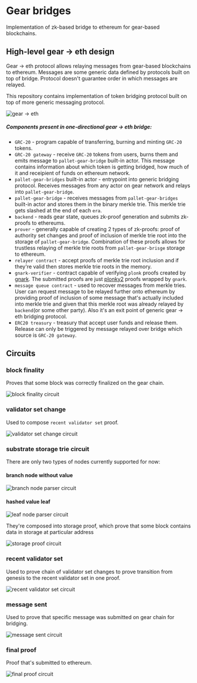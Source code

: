 # Gear bridges

Implementation of zk-based bridge to ethereum for gear-based blockchains.

## High-level gear -> eth design

Gear -> eth protocol allows relaying messages from gear-based blockchains to ethereum. Messages are
some generic data defined by protocols built on top of bridge. Protocol doesn't guarantee order in which messages are relayed.

This repository contains implementation of token bridging protocol built on top of more generic messaging protocol.

![gear -> eth](https://github.com/gear-tech/gear-bridges/blob/main/images/gear_eth.png)

##### Components present in one-directional gear -> eth bridge:

- `GRC-20` - program capable of transferring, burning and minting `GRC-20` tokens.
- `GRC-20 gateway` - receive `GRC-20` tokens from users, burns them and emits message to `pallet-gear-bridge` built-in actor. This message contains information about which token is getting bridged, how much of it and receipient of funds on ethereum network.
- `pallet-gear-bridges` built-in actor - entrypoint into generic bridging protocol. Receives messages from any actor on gear network and relays into `pallet-gear-bridge`.
- `pallet-gear-bridge` - receives messages from `pallet-gear-bridges` built-in actor and stores them in the binary merkle trie. This merkle trie gets slashed at the end of each `era`.
- `backend` - reads gear state, queues zk-proof generation and submits zk-proofs to ethereums.
- `prover` - generally capable of creating 2 types of zk-proofs: proof of authority set changes and proof of inclusion of merkle trie root into the storage of `pallet-gear-bridge`. Combination of these  proofs allows for trustless relaying of merkle trie roots from `pallet-gear-brisge` storage to ethereum.
- `relayer contract` - accept proofs of merkle trie root inclusion and if they're valid then stores merkle trie roots in the memory.
- `gnark-verifier` - contract capable of verifying `plonk` proofs created by [gnark](https://github.com/Consensys/gnark). The submitted proofs are just [plonky2](https://github.com/0xPolygonZero/plonky2) proofs wrapped by `gnark`.
- `message queue contract` - used to recover messages from merkle tries. User can request message to be relayed further onto ethereum by providing proof of inclusion of some message that's actually included into merkle trie and given that this merkle root was already relayed by `backend`(or some other party). Also it's an exit point of generic gear -> eth bridging protocol.
- `ERC20 treasury` - treasury that accept user funds and release them. Release can only be triggered by message relayed over bridge which source is `GRC-20 gateway`.


## Circuits

### block finality
Proves that some block was correctly finalized on the gear chain.

![block finality circuit](https://github.com/gear-tech/gear-bridges/blob/main/images/block_finality_circuit.png)

### validator set change
Used to compose `recent validator set` proof.

![validator set change circuit](https://github.com/gear-tech/gear-bridges/blob/main/images/next_validator_set_circuit.png)

### substrate storage trie circuit
There are only two types of nodes currently supported for now:

#### branch node without value
![branch node parser circuit](https://github.com/gear-tech/gear-bridges/blob/main/images/mpt_branch_node_parser_circuit.png)

#### hashed value leaf
![leaf node parser circuit](https://github.com/gear-tech/gear-bridges/blob/main/images/mpt_leaf_node_parser_circuit.png)

They're composed into storage proof, which prove that some block contains data in storage at particular address

![storage proof circuit](https://github.com/gear-tech/gear-bridges/blob/main/images/storage_proof_circuit.png)

### recent validator set
Used to prove chain of validator set changes to prove transition from genesis to the recent validator set in one proof.

![recent validator set circuit](https://github.com/gear-tech/gear-bridges/blob/main/images/recent_validator_set_circuit.png)

### message sent
Used to prove that specific message was submitted on gear chain for bridging.

![message sent circuit](https://github.com/gear-tech/gear-bridges/blob/main/images/message_sent_circuit.png)

### final proof
Proof that's submitted to ethereum.

![final proof circuit](https://github.com/gear-tech/gear-bridges/blob/main/images/final_proof_circuit.png)

